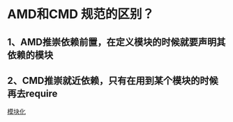 # AMD和CMD 规范的区别？

## 1、AMD推崇依赖前置，在定义模块的时候就要声明其依赖的模块
## 2、CMD推崇就近依赖，只有在用到某个模块的时候再去require

[模块化](./模块化.md)